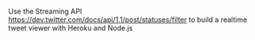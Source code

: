 Use the Streaming API https://dev.twitter.com/docs/api/1.1/post/statuses/filter to build a realtime tweet viewer with Heroku and Node.js
